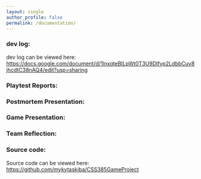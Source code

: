 ```yaml
---
layout: single
author_profile: false
permalink: /documentation/
---
```


<h3> dev log: </h3>
<p> 
  dev log can be viewed here: 
  <a href="https://docs.google.com/document/d/1lnxqteBILpWt0T3U9DIfvp2LdbbCuv8jhcdtC38nAQ4/edit?usp=sharing">
    https://docs.google.com/document/d/1lnxqteBILpWt0T3U9DIfvp2LdbbCuv8jhcdtC38nAQ4/edit?usp=sharing </a>
</p>


<h3> Playtest Reports: </h3>


<h3> Postmortem Presentation: </h3>


<h3> Game Presentation: </h3>


<h3> Team Reflection: </h3>


<h3> Source code: </h3>
<p> 
  Source code can be viewed here: 
  <a href="https://github.com/mykytaskiba/CSS385GameProject">
    https://github.com/mykytaskiba/CSS385GameProject </a>
</p>
